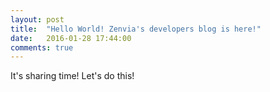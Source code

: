 ```yaml
---
layout: post
title:  "Hello World! Zenvia's developers blog is here!"
date:   2016-01-28 17:44:00
comments: true
---
```


It's sharing time! Let's do this!